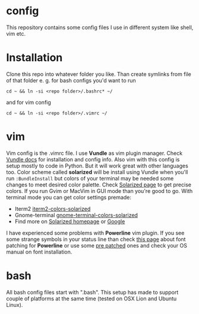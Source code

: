 config
======

This repository contains some config files I use in different system like
shell, vim etc.

# Installation
Clone this repo into whatever folder you like.  Than create symlinks from file
of that folder e. g. for bash configs you'd want to run
```
cd ~ && ln -si <repo folder>/.bashrc* ~/
```
and for vim config
```
cd ~ && ln -si <repo folder>/.vimrc ~/
```

# vim
Vim config is the .vimrc file.  I use __Vundle__ as vim plugin manager. Check
[Vundle docs][1] for installation and config info.
Also vim with this config is setup mostly to code in Python. But it will work
great with other languages too.
Color scheme called __solarized__ will be install using Vundle when you'll run
`:BundleInstall` but colors of your terminal may be needed some changes to meet
desired color palette. Check [Solarized page][2] to get precise colors.
If you run Gvim or MacVim in GUI mode than you're good to go. With terminal
mode you can get color settings premade:
* Iterm2 [iterm2-colors-solarized][3]
* Gnome-terminal [gnome-terminal-colors-solarized][4]
* Find more on [Solarized homepage][2] or [Google][5]

I have experienced some problems with __Powerline__ vim plugin. If you see some
strange symbols in your status line than check [this page][6] about font
patching for __Powerline__ or use some [pre patched][7] ones and check your OS
manual on font installation.


# bash
All bash config files start with ".bash". This setup has made to support
couple of platforms at the same time (tested on OSX Lion and Ubuntu Linux).

[1]: https://github.com/gmarik/vundle
[2]: http://ethanschoonover.com/solarized
[3]: https://github.com/altercation/solarized/tree/master/iterm2-colors-solarized
[4]: https://github.com/sigurdga/gnome-terminal-colors-solarized
[5]: http://bit.ly/16kv1lI
[6]: https://powerline.readthedocs.org/en/latest/fontpatching.html
[7]: https://github.com/Lokaltog/powerline-fonts
